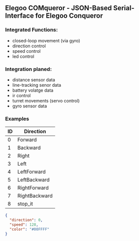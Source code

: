## Elegoo COMqueror - JSON-Based Serial-Interface for Elegoo Conqueror

### Integrated Functions:

- closed-loop movement (via gyro)
- direction control
- speed control
- led control

### Integration planed:

- distance sensor data
- line-tracking senor data
- battery volatge data
- ir control
- turret movements (servo control)
- gyro sensor data

### Examples

| ID  | Direction     |
| --- | ------------- |
| 0   | Forward       |
| 1   | Backward      |
| 2   | Right         |
| 3   | Left          |
| 4   | LeftForward   |
| 5   | LeftBackward  |
| 6   | RightForward  |
| 7   | RightBackward |
| 8   | stop_it       |

```json
{
  "direction": 0,
  "speed": 128,
  "color": "#00FFFF"
}
```
